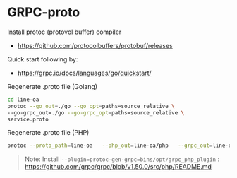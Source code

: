 # GRPC-proto
Install protoc (protovol buffer) compiler
- https://github.com/protocolbuffers/protobuf/releases

Quick start following by: 
- https://grpc.io/docs/languages/go/quickstart/

Regenerate .proto file (Golang)
```sh
cd line-oa
protoc --go_out=./go --go_opt=paths=source_relative \
--go-grpc_out=./go --go-grpc_opt=paths=source_relative \
service.proto
```

Regenerate .proto file (PHP)
```sh
protoc --proto_path=line-oa   --php_out=line-oa/php   --grpc_out=line-oa/php   --plugin=protoc-gen-grpc=/home/chi2oma/protoc-21.12-linux-x86_64/bin/grpc_php_plugin   ./line-oa/service.proto
```
> Note: Install `--plugin=protoc-gen-grpc=bins/opt/grpc_php_plugin` : https://github.com/grpc/grpc/blob/v1.50.0/src/php/README.md

